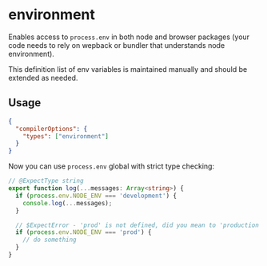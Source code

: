 # environment

Enables access to `process.env` in both node and browser packages (your code needs to rely on wepback or bundler that understands node environment).

This definition list of env variables is maintained manually and should be extended as needed.

## Usage

```json
{
  "compilerOptions": {
    "types": ["environment"]
  }
}
```

Now you can use `process.env` global with strict type checking:

```ts
// @ExpectType string
export function log(...messages: Array<string>) {
  if (process.env.NODE_ENV === 'development') {
    console.log(...messages);
  }

  // $ExpectError - 'prod' is not defined, did you mean to 'production' ?
  if (process.env.NODE_ENV === 'prod') {
    // do something
  }
}
```

